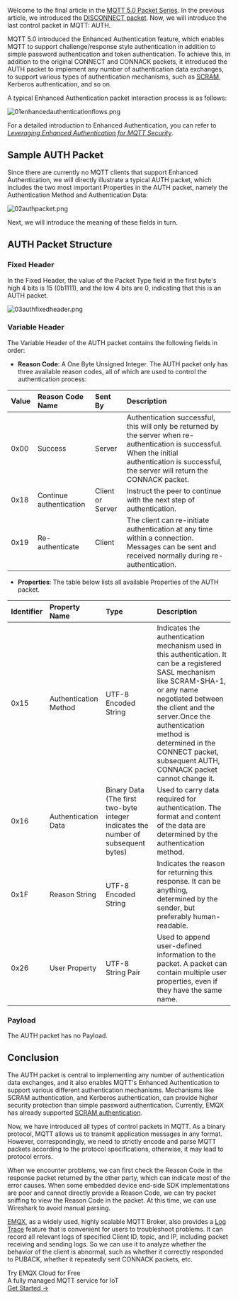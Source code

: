 Welcome to the final article in the [MQTT 5.0 Packet Series](https://www.emqx.com/en/blog/Introduction-to-mqtt-control-packets). In the previous article, we introduced the [DISCONNECT packet](https://www.emqx.com/en/blog/mqtt-5-0-control-packets-05-disconnect). Now, we will introduce the last control packet in MQTT: AUTH.

MQTT 5.0 introduced the Enhanced Authentication feature, which enables MQTT to support challenge/response style authentication in addition to simple password authentication and token authentication. To achieve this, in addition to the original CONNECT and CONNACK packets, it introduced the AUTH packet to implement any number of authentication data exchanges, to support various types of authentication mechanisms, such as [SCRAM](https://en.wikipedia.org/wiki/Salted_Challenge_Response_Authentication_Mechanism), Kerberos authentication, and so on.

A typical Enhanced Authentication packet interaction process is as follows:

![01enhancedauthenticationflows.png](https://assets.emqx.com/images/3e9d3493b1d75b85af78f1531e864111.png)

For a detailed introduction to Enhanced Authentication, you can refer to [*Leveraging Enhanced Authentication for MQTT Security*](https://www.emqx.com/en/blog/leveraging-enhanced-authentication-for-mqtt-security).

## Sample AUTH Packet

Since there are currently no MQTT clients that support Enhanced Authentication, we will directly illustrate a typical AUTH packet, which includes the two most important Properties in the AUTH packet, namely the Authentication Method and Authentication Data:

![02authpacket.png](https://assets.emqx.com/images/dfb6eee6c1c4ce9013f7beb8fa1f510f.png)

Next, we will introduce the meaning of these fields in turn.

## AUTH Packet Structure

### Fixed Header

In the Fixed Header, the value of the Packet Type field in the first byte's high 4 bits is 15 (0b1111), and the low 4 bits are 0, indicating that this is an AUTH packet.

![03authfixedheader.png](https://assets.emqx.com/images/166e916954e5a35bc295b28dc553a4a5.png)

### Variable Header

The Variable Header of the AUTH packet contains the following fields in order:

- **Reason Code**: A One Byte Unsigned Integer. The AUTH packet only has three available reason codes, all of which are used to control the authentication process:

| **Value** | **Reason Code Name**    | **Sent By**      | **Description**                                              |
| :-------- | :---------------------- | :--------------- | :----------------------------------------------------------- |
| 0x00      | Success                 | Server           | Authentication successful, this will only be returned by the server when re-authentication is successful. When the initial authentication is successful, the server will return the CONNACK packet. |
| 0x18      | Continue authentication | Client or Server | Instruct the peer to continue with the next step of authentication. |
| 0x19      | Re-authenticate         | Client           | The client can re-initiate authentication at any time within a connection. Messages can be sent and received normally during re-authentication. |

- **Properties**: The table below lists all available Properties of the AUTH packet.

| **Identifier** | **Property Name**     | **Type**                                                     | **Description**                                              |
| :------------- | :-------------------- | :----------------------------------------------------------- | :----------------------------------------------------------- |
| 0x15           | Authentication Method | UTF-8 Encoded String                                         | Indicates the authentication mechanism used in this authentication. It can be a registered SASL mechanism like SCRAM-SHA-1, or any name negotiated between the client and the server.Once the authentication method is determined in the CONNECT packet, subsequent AUTH, CONNACK packet cannot change it. |
| 0x16           | Authentication Data   | Binary Data (The first two-byte integer indicates the number of subsequent bytes) | Used to carry data required for authentication. The format and content of the data are determined by the authentication method. |
| 0x1F           | Reason String         | UTF-8 Encoded String                                         | Indicates the reason for returning this response. It can be anything, determined by the sender, but preferably human-readable. |
| 0x26           | User Property         | UTF-8 String Pair                                            | Used to append user-defined information to the packet. A packet can contain multiple user properties, even if they have the same name. |

### Payload

The AUTH packet has no Payload.

## Conclusion

The AUTH packet is central to implementing any number of authentication data exchanges, and it also enables MQTT's Enhanced Authentication to support various different authentication mechanisms. Mechanisms like SCRAM authentication, and Kerberos authentication, can provide higher security protection than simple password authentication. Currently, EMQX has already supported [SCRAM authentication](https://www.emqx.io/docs/en/v5.1/access-control/authn/scram.html).

Now, we have introduced all types of control packets in MQTT. As a binary protocol, MQTT allows us to transmit application messages in any format. However, correspondingly, we need to strictly encode and parse MQTT packets according to the protocol specifications, otherwise, it may lead to protocol errors.

When we encounter problems, we can first check the Reason Code in the response packet returned by the other party, which can indicate most of the error causes. When some embedded device end-side SDK implementations are poor and cannot directly provide a Reason Code, we can try packet sniffing to view the Reason Code in the packet. At this time, we can use Wireshark to avoid manual parsing.

[EMQX](https://www.emqx.io/), as a widely used, highly scalable MQTT Broker, also provides a [Log Trace](https://www.emqx.io/docs/en/v5.1/observability/tracer.html) feature that is convenient for users to troubleshoot problems. It can record all relevant logs of specified Client ID, topic, and IP, including packet receiving and sending logs. So we can use it to analyze whether the behavior of the client is abnormal, such as whether it correctly responded to PUBACK, whether it repeatedly sent CONNACK packets, etc.

<section class="promotion">
    <div>
        Try EMQX Cloud for Free
        <div class="is-size-14 is-text-normal has-text-weight-normal">A fully managed MQTT service for IoT</div>
    </div>
    <a href="https://accounts.emqx.com/signup?continue=https://cloud-intl.emqx.com/console/deployments/0?oper=new" class="button is-gradient px-5">Get Started →</a>
</section>
